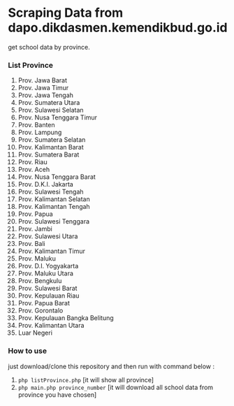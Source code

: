 # Scraping Data from dapo.dikdasmen.kemendikbud.go.id

get school data by province.

### List Province
1. Prov. Jawa Barat
2. Prov. Jawa Timur
3. Prov. Jawa Tengah
4. Prov. Sumatera Utara
5. Prov. Sulawesi Selatan
6. Prov. Nusa Tenggara Timur
7. Prov. Banten
8. Prov. Lampung
9. Prov. Sumatera Selatan
10. Prov. Kalimantan Barat
11. Prov. Sumatera Barat
12. Prov. Riau
13. Prov. Aceh
14. Prov. Nusa Tenggara Barat
15. Prov. D.K.I. Jakarta
16. Prov. Sulawesi Tengah
17. Prov. Kalimantan Selatan
18. Prov. Kalimantan Tengah
19. Prov. Papua
20. Prov. Sulawesi Tenggara
21. Prov. Jambi
22. Prov. Sulawesi Utara
23. Prov. Bali
24. Prov. Kalimantan Timur
25. Prov. Maluku
26. Prov. D.I. Yogyakarta
27. Prov. Maluku Utara
28. Prov. Bengkulu
29. Prov. Sulawesi Barat
30. Prov. Kepulauan Riau
31. Prov. Papua Barat
32. Prov. Gorontalo
33. Prov. Kepulauan Bangka Belitung
34. Prov. Kalimantan Utara
35. Luar Negeri

### How to use
just download/clone this repository and then run with command below :
1. `php listProvince.php` [it will show all province]
2. `php main.php province_number` [it will download all school data from province you have chosen]